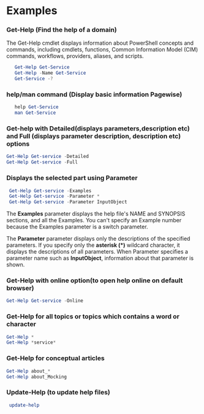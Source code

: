 # Examples 

### Get-Help (Find the help of a domain)

The Get-Help cmdlet displays information about PowerShell concepts and commands, including cmdlets, functions, Common Information Model (CIM) commands, workflows, providers, aliases, and scripts.
```powershell
   Get-Help Get-Service
   Get-Help -Name Get-Service
   Get-Service -?
```
### help/man command (Display basic information Pagewise)
```powershell
   help Get-Service
   man Get-Service
```
### Get-help with Detailed(displays parameters,description etc) and Full (displays parameter description, description etc) options
```powershell
Get-Help Get-service -Detailed
Get-Help Get-service -Full
```
### Displays the selected part using Parameter
```powershell
 Get-Help Get-service -Examples
 Get-Help Get-service -Parameter *
 Get-Help Get-service -Parameter InputObject
```
The <b>Examples</b> parameter displays the help file's NAME and SYNOPSIS sections, and all the Examples. You can't specify an Example number because the Examples parameter is a switch parameter.

The <b>Parameter</b> parameter displays only the descriptions of the specified parameters. If you specify only the <b>asterisk (*)</b> wildcard character, it displays the descriptions of all parameters. When Parameter specifies a parameter name such as <b>InputObject</b>, information about that parameter is shown.

### Get-Help with online option(to open help online on default browser)
```powershell
Get-Help Get-service -Online
```
### Get-Help for all topics or topics which contains a word or character
```powershell
Get-Help *
Get-Help *service*
```
### Get-Help for conceptual articles
```powershell
Get-Help about_*
Get-Help about_Mocking
```
### Update-Help (to update help files)
```powershell
 update-help
```
